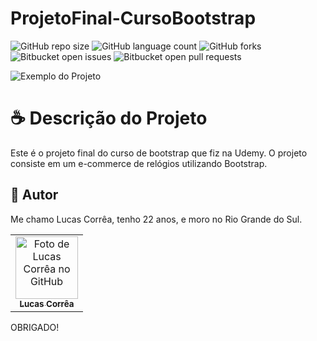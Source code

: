 # ProjetoFinal-CursoBootstrap

![GitHub repo size](https://img.shields.io/github/repo-size/correa0105/ProjetoFinal-CursoBootstrap?style=for-the-badge)
![GitHub language count](https://img.shields.io/github/languages/count/correa0105/ProjetoFinal-CursoBootstrap?style=for-the-badge)
![GitHub forks](https://img.shields.io/github/forks/correa0105/ProjetoFinal-CursoBootstrap?style=for-the-badge)
![Bitbucket open issues](https://img.shields.io/bitbucket/issues/correa0105/ProjetoFinal-CursoBootstrap?style=for-the-badge)
![Bitbucket open pull requests](https://img.shields.io/bitbucket/pr-raw/correa0105/ProjetoFinal-CursoBootstrap?style=for-the-badge)

<img src="./assets/img/exemplo.png" alt="Exemplo do Projeto">

# ☕ Descrição do Projeto

Este é o projeto final do curso de bootstrap que fiz na Udemy. O projeto consiste em um e-commerce de relógios utilizando Bootstrap.

## 🤝 Autor

Me chamo Lucas Corrêa, tenho 22 anos, e moro no Rio Grande do Sul.

<table>
  <tr>
    <td align="center">
      <a href="https://www.linkedin.com/in/correalucas0105/">
        <img src="https://media-exp1.licdn.com/dms/image/C4D03AQEVN6OhKPtmUw/profile-displayphoto-shrink_800_800/0/1662487563515?e=1669248000&v=beta&t=8EIsTXyr1vDSxQWPMrXB3GOO7pRFgM0WchzszFLXm9s" width="100px;" alt="Foto de Lucas Corrêa no GitHub"/><br>
        <sub>
            <b>Lucas Corrêa</b>
        </sub>
      </a>
    </td>
</table>

OBRIGADO!
